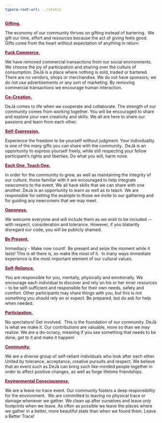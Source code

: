 ```yaml
---
typora-root-url: ../static
---
```


<span style="color:#77011e;">**<u>Gifting.</u>**</span>

The economy of our community thrives on gifting instead of bartering.  We gift our time, effort and resources because the act of giving feels good. Gifts come from the heart without expectation of anything in return.

<span style="color:#77011e;">**<u>Fuck Commerce.</u>**</span>

We have removed commercial transactions from our social environments. We choose the joy of participation and sharing over the culture of consumption. DeJā is a place where nothing is sold, traded or bartered. There are no vendors, shops or merchandise. We do not have sponsors; we do not use advertisements or any sort of marketing. By removing commercial transactions we encourage human interaction.

<span style="color:#77011e;">**<u>Co-Creation.</u>**</span>

DeJā comes to life when we cooperate and collaborate. The strength of our community comes from working together. You will be encouraged to share and explore your own creativity and skills. We all are here to share our passions and learn from each other.

<span style="color:#77011e;">**<u>Self-Expression.</u>**</span>

Experience the freedom to be yourself without judgment. Your individuality is one of the many gifts you can share with the community.  DeJā is an opportunity to express yourself freely, while still respecting your fellow participant’s rights and liberties. Do what you will, harm none.

<span style="color:#77011e;">**<u>Each One, Teach One.</u>**</span>

In order for the community to grow, as well as maintaining the integrity of our culture. those familiar with it are encouraged to help integrate newcomers to the event. We all have skills that we can share with one another. DeJa is an opportunity to learn as well as to teach.  We are responsible for setting the example to those we invite to our gathering and for guiding any newcomers that we may meet.

<span style="color:#77011e;">**<u>Openness.</u>**</span>

We welcome everyone and will include them as we wish to be included -- with respect, consideration and tolerance. However, if you blatantly disregard our code, you will be publicly shamed.

<span style="color:#77011e;">**<u>Be Present.</u>**</span>

Immediacy - Make now count!  Be present and seize the moment while it lasts! This is all there is, so make the most of it.  In many ways immediate experience is the most important element of our cultural values.

<span style="color:#77011e;">**<u>Self-Reliance.</u>**</span>

You are responsible for you, mentally, physically and emotionally. We encourage each individual to discover and rely on his or her inner resources – to be self-sufficient and responsible for their own needs, safety and comfort. Other participants may share things with you, but this is not something you should rely on or expect. Be prepared, but do ask for help when needed.

<span style="color:#77011e;">**<u>Participation.</u>**</span>

No spectators!  Get involved.  This is the foundation of our community. DeJā is what we make it. Our contributions are valuable, more so than we may realize. We are a do-ocracy, meaning if you see something that needs to be done, get to it and make it happen!

<span style="color:#77011e;">**<u>Community.</u>**</span>

We are a diverse group of self-reliant individuals who look after each other. United by tolerance, acceptance, creative pursuits and respect. We believe that an event such as DeJā can bring such like-minded people together in order to affect positive changes, as well as forge lifetime friendships.

<span style="color:#77011e;">**<u>Environmental Consciousness.</u>**</span>

We are a leave no trace event. Our community fosters a deep responsibility for the environment.  We are committed to leaving no physical trace or damage whenever we gather. We clean up after ourselves and leave only footprints when we leave. As often as possible we leave the places where we gather in a better, more beautiful state than when we found them. Leave a Better Trace!

